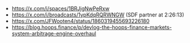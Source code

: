  - https://x.com/i/spaces/1BRJjgNwPeRxw
 - https://x.com/i/broadcasts/1ypKdqRQRWNGW (SDF partner at 2:26:13)
 - https://x.com/JFWooten4/status/1860319455693226180
 - https://blog.hoops.finance/p/devlog-the-hoops-finance-markets-system-arbitrage-engine-overhaul

 
